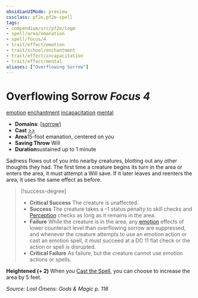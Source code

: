 ```yaml
---
obsidianUIMode: preview
cssclass: pf2e,pf2e-spell
tags:
- compendium/src/pf2e/logm
- spell/area/emanation
- spell/focus/4
- trait/effect/emotion
- trait/school/enchantment
- trait/effect/incapacitation
- trait/effect/mental
aliases: ["Overflowing Sorrow"]
---
```

# Overflowing Sorrow *Focus 4*   
[emotion](emotion.md)  [enchantment](enchantment.md)  [incapacitation](incapacitation.md)  [mental](mental.md)  

- **Domains**: [[sorrow](../domains.md#Sorrow)]
- **Cast** [>>](chapter-9-playing-the-game.md#Actions "Two-Action") 
- **Area**15-foot emanation, centered on you
- **Saving Throw** Will
- **Duration**sustained up to 1 minute

Sadness flows out of you into nearby creatures, blotting out any other thoughts they had. The first time a creature begins its turn in the area or enters the area, it must attempt a Will save. If it later leaves and reenters the area, it uses the same effect as before.

> [!success-degree] 
> - **Critical Success** The creature is unaffected.
> - **Success** The creature takes a –1 status penalty to skill checks and [Perception](../skills.md#Perception) checks as long as it remains in the area.
> - **Failure** While the creature is in the area, any [emotion](emotion.md) effects of lower counteract level than overflowing sorrow are suppressed, and whenever the creature attempts to use an emotion action or cast an emotion spell, it must succeed at a DC 11 flat check or the action or spell is disrupted.
> - **Critical Failure** As failure, but the creature cannot use emotion actions or spells.

**Heightened (+ 2)** When you [Cast the Spell](cast-a-spell.md), you can choose to increase the area by 5 feet.

*Source: Lost Omens: Gods & Magic p. 116*